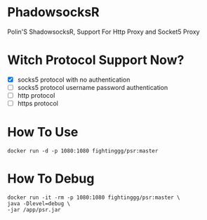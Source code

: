 # PhadowsocksR
Polin'S ShadowsocksR, Support For Http Proxy and Socket5 Proxy

# Witch Protocol Support Now?
- [x] socks5 protocol with no authentication
- [ ] socks5 protocol username password authentication
- [ ] http protocol
- [ ] https protocol

# How To Use
```shell
docker run -d -p 1080:1080 fightinggg/psr:master
```

# How To Debug
```shell
docker run -it -rm -p 1080:1080 fightinggg/psr:master \
java -Dlevel=debug \
-jar /app/psr.jar
```

